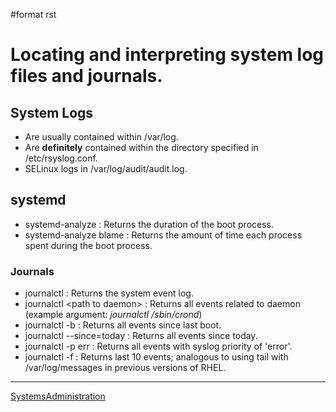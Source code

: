 \#format rst

Locating and interpreting system log files and journals.
========================================================

System Logs
-----------

-   Are usually contained within /var/log.
-   Are **definitely** contained within the directory specified in /etc/rsyslog.conf.
-   SELinux logs in /var/log/audit/audit.log.

systemd
-------

-   systemd-analyze : Returns the duration of the boot process.
-   systemd-analyze blame : Returns the amount of time each process spent during the boot process.

### Journals

-   journalctl : Returns the system event log.
-   journalctl \<path to daemon\> : Returns all events related to daemon (example argument: *journalctl /sbin/crond*)
-   journalctl -b : Returns all events since last boot.
-   journalctl --since=today : Returns all events since today.
-   journalctl -p err : Returns all events with syslog priority of 'error'.
-   journalctl -f : Returns last 10 events; analogous to using tail with /var/log/messages in previous versions of RHEL.

* * * * *

[SystemsAdministration](../SystemsAdministration)
